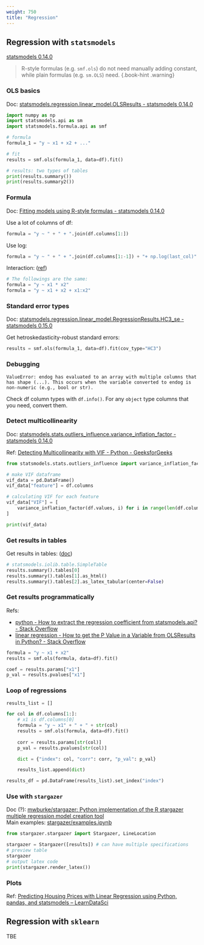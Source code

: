 ```yaml
---
weight: 750
title: "Regression"
---
```


## Regression with `statsmodels`

[statsmodels 0.14.0](https://www.statsmodels.org/stable/index.html)

> R-style formulas (e.g. `smf.ols`) do not need manually adding constant, while plain formulas (e.g. `sm.OLS`) need.
{.book-hint .warning}

### OLS basics

Doc: [statsmodels.regression.linear_model.OLSResults - statsmodels 0.14.0](https://www.statsmodels.org/stable/generated/statsmodels.regression.linear_model.OLSResults.html)

```python
import numpy as np
import statsmodels.api as sm
import statsmodels.formula.api as smf

# formula
formula_1 = "y ~ x1 + x2 + ..."

# fit
results = smf.ols(formula_1, data=df).fit()

# results: two types of tables
print(results.summary())
print(results.summary2())
```

### Formula

Doc: [Fitting models using R-style formulas - statsmodels 0.14.0](https://www.statsmodels.org/stable/example_formulas.html)

Use a lot of columns of df:

```python
formula = "y ~ " + " + ".join(df.columns[1:])
```

Use log:

```python
formula = "y ~ " + " + ".join(df.columns[1:-1]) + "+ np.log(last_col)"
```

Interaction: \([ref](https://stackoverflow.com/a/35554431)\)

```python
# The followings are the same:
formula = "y ~ x1 * x2"
formula = "y ~ x1 + x2 + x1:x2"
```

### Standard error types

Doc: [statsmodels.regression.linear_model.RegressionResults.HC3_se - statsmodels 0.15.0](https://www.statsmodels.org/dev/generated/statsmodels.regression.linear_model.RegressionResults.HC3_se.html)

Get hetroskedasticity-robust standard errors:

```python
results = smf.ols(formula_1, data=df).fit(cov_type="HC3")
```

### Debugging

`ValueError: endog has evaluated to an array with multiple columns that has shape (...). This occurs when the variable converted to endog is non-numeric (e.g., bool or str).`

Check df column types with `df.info()`. For any `object` type columns that you need, convert them.


### Detect multicollinearity

Doc: [statsmodels.stats.outliers_influence.variance_inflation_factor - statsmodels 0.14.0](https://www.statsmodels.org/stable/generated/statsmodels.stats.outliers_influence.variance_inflation_factor.html)

Ref: [Detecting Multicollinearity with VIF - Python - GeeksforGeeks](https://www.geeksforgeeks.org/detecting-multicollinearity-with-vif-python/)

```python
from statsmodels.stats.outliers_influence import variance_inflation_factor

# make VIF dataframe
vif_data = pd.DataFrame()
vif_data["feature"] = df.columns

# calculating VIF for each feature
vif_data["VIF"] = [
    variance_inflation_factor(df.values, i) for i in range(len(df.columns))
]

print(vif_data)
```

### Get results in tables

Get results in tables: \([doc](https://www.statsmodels.org/stable/generated/statsmodels.iolib.table.SimpleTable.html)\)

```python
# statsmodels.iolib.table.SimpleTable
results.summary().tables[0]
results.summary().tables[1].as_html()
results.summary().tables[2].as_latex_tabular(center=False)
```

### Get results programmatically

Refs:

- [python - How to extract the regression coefficient from statsmodels.api? - Stack Overflow](https://stackoverflow.com/a/47388554/10668706)
- [linear regression - How to get the P Value in a Variable from OLSResults in Python? - Stack Overflow](https://stackoverflow.com/questions/41075098/how-to-get-the-p-value-in-a-variable-from-olsresults-in-python)

```python
formula = "y ~ x1 + x2"
results = smf.ols(formula, data=df).fit()

coef = results.params["x1"]
p_val = results.pvalues["x1"]
```

### Loop of regressions

```python
results_list = []

for col in df.columns[1:]:
    # x1 is df.columns[0]
    formula = "y ~ x1" + " + " + str(col)
    results = smf.ols(formula, data=df).fit()
    
    corr = results.params[str(col)]
    p_val = results.pvalues[str(col)]

    dict = {"index": col, "corr": corr, "p_val": p_val}

    results_list.append(dict)

results_df = pd.DataFrame(results_list).set_index("index")
```

### Use with `stargazer`

Doc \(?\): [mwburke/stargazer: Python implementation of the R stargazer multiple regression model creation tool](https://github.com/mwburke/stargazer)  
Main examples: [stargazer/examples.ipynb](https://github.com/mwburke/stargazer/blob/master/examples.ipynb)

```python
from stargazer.stargazer import Stargazer, LineLocation

stargazer = Stargazer([results]) # can have multiple specifications
# preview table
stargazer
# output latex code
print(stargazer.render_latex())
```

### Plots

Ref: [Predicting Housing Prices with Linear Regression using Python, pandas, and statsmodels – LearnDataSci](https://www.learndatasci.com/tutorials/predicting-housing-prices-linear-regression-using-python-pandas-statsmodels/)

## Regression with `sklearn`

TBE
